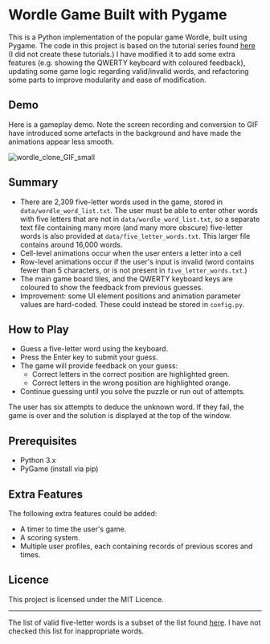 # Wordle Game Built with Pygame
This is a Python implementation of the popular game Wordle, built using Pygame. The code in this project is based on the tutorial series found [here](https://youtu.be/LP7Lja8ePpg?si=6ISR-HhaBQUqM53t) (I did not create these tutorials.) I have modified it to add some extra features (e.g. showing the QWERTY keyboard with coloured feedback), updating some game logic regarding valid/invalid words, and refactoring some parts to improve modularity and ease of modification.

## Demo
Here is a gameplay demo. Note the screen recording and conversion to GIF have introduced some artefacts in the background and have made the animations appear less smooth.
<br>

![wordle_clone_GIF_small](https://github.com/rg1990/pywordle/assets/70291897/0d1f33a8-8dfb-41fe-aae6-8ac8b8e7cc06)


## Summary
- There are 2,309 five-letter words used in the game, stored in `data/wordle_word_list.txt`. The user must be able to enter other words with five letters that are not in `data/wordle_word_list.txt`, so a separate text file containing many more (and many more obscure) five-letter words is also provided at `data/five_letter_words.txt`. This larger file contains around 16,000 words.
- Cell-level animations occur when the user enters a letter into a cell
- Row-level animations occur if the user's input is invalid (word contains fewer than 5 characters, or is not present in `five_letter_words.txt`.)
- The main game board tiles, and the QWERTY keyboard keys are coloured to show the feedback from previous guesses.
- Improvement: some UI element positions and animation parameter values are hard-coded. These could instead be stored in `config.py`.

## How to Play
<!--The user must correctly deduce a five-letter word by following a process of submitting guesses and receiving feedback. The feedback tells the user which letters (if any) from their guess are present in the unknown word, and provides information about the correctness of the position of the guessed letter. If a letter from the user's guess is present in the unknown word, but is in the wrong place, the letter will be coloured orange. If the letter from the user's guess is present in the unknown word, and it is also in the correct place, the letter will be coloured green. -->

- Guess a five-letter word using the keyboard.
- Press the Enter key to submit your guess.
- The game will provide feedback on your guess:
  - Correct letters in the correct position are highlighted green.
  - Correct letters in the wrong position are highlighted orange.
- Continue guessing until you solve the puzzle or run out of attempts.

The user has six attempts to deduce the unknown word. If they fail, the game is over and the solution is displayed at the top of the window.

## Prerequisites
- Python 3.x
- PyGame (install via pip)

## Extra Features
The following extra features could be added:
- A timer to time the user's game.
- A scoring system.
- Multiple user profiles, each containing records of previous scores and times.


## Licence
This project is licensed under the MIT Licence.

---
The list of valid five-letter words is a subset of the list found [here](https://github.com/dwyl/english-words/tree/master). I have not checked this list for inappropriate words.
